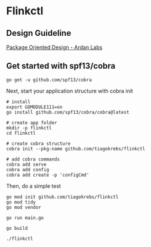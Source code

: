 # Flinkctl

## Design Guideline
[Package Oriented Design - Ardan Labs](https://www.ardanlabs.com/blog/2017/02/package-oriented-design.html)

## Get started with spf13/cobra
```
go get -u github.com/spf13/cobra
```

Next, start your application structure with cobra init
```
# install
export GOMODULE111=on
go install github.com/spf13/cobra/cobra@latest

# create app folder
mkdir -p flinkctl
cd flinkctl

# create cobra structure
cobra init --pkg-name github.com/tiagokrebs/flinkctl

# add cobra commands
cobra add serve
cobra add config
cobra add create -p 'configCmd'

```

Then, do a simple test
```
go mod init github.com/tiagokrebs/flinkctl
go mod tidy
go mod vendor

go run main.go

go build

./flinkctl
```